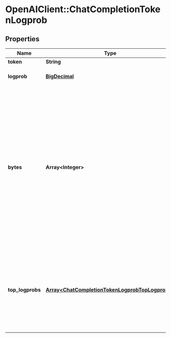 # OpenAIClient::ChatCompletionTokenLogprob

## Properties
Name | Type | Description | Notes
------------ | ------------- | ------------- | -------------
**token** | **String** | The token. | 
**logprob** | [**BigDecimal**](BigDecimal.md) | The log probability of this token. | 
**bytes** | **Array&lt;Integer&gt;** | A list of integers representing the UTF-8 bytes representation of the token. Useful in instances where characters are represented by multiple tokens and their byte representations must be combined to generate the correct text representation. Can be &#x60;null&#x60; if there is no bytes representation for the token. | 
**top_logprobs** | [**Array&lt;ChatCompletionTokenLogprobTopLogprobs&gt;**](ChatCompletionTokenLogprobTopLogprobs.md) | List of the most likely tokens and their log probability, at this token position. In rare cases, there may be fewer than the number of requested &#x60;top_logprobs&#x60; returned. | 

